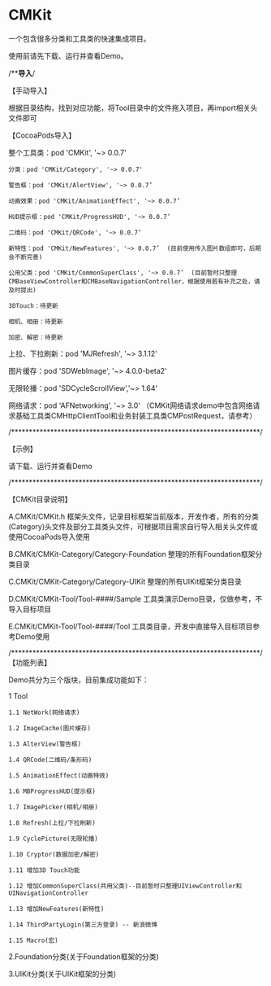# CMKit
一个包含很多分类和工具类的快速集成项目。

使用前请先下载、运行并查看Demo。

/************************************导入**********************************/

【手动导入】

根据目录结构，找到对应功能，将Tool目录中的文件拖入项目，再import相关头文件即可

【CocoaPods导入】

整个工具类：pod 'CMKit', '~> 0.0.7'

    分类：pod 'CMKit/Category', '~> 0.0.7'

    警告框：pod 'CMKit/AlertView', '~> 0.0.7’

    动画效果：pod 'CMKit/AnimationEffect', '~> 0.0.7’

    HUD提示框：pod 'CMKit/ProgressHUD', '~> 0.0.7’

    二维码：pod 'CMKit/QRCode', '~> 0.0.7’

    新特性：pod 'CMKit/NewFeatures', '~> 0.0.7’  (目前使用传入图片数组即可，后期会不断完善)

    公用父类：pod 'CMKit/CommonSuperClass', '~> 0.0.7’  (目前暂时只整理CMBaseViewController和CMBaseNavigationController，根据使用若有补充之处，请及时提出)

    3DTouch：待更新

    相机、相册：待更新

    加密、解密：待更新

上拉、下拉刷新：pod 'MJRefresh', '~> 3.1.12'

图片缓存：pod 'SDWebImage', '~> 4.0.0-beta2'

无限轮播：pod 'SDCycleScrollView','~> 1.64'

网络请求：pod 'AFNetworking', '~> 3.0'  （CMKit网络请求demo中包含网络请求基础工具类CMHttpClientTool和业务封装工具类CMPostRequest，请参考）

    




/**********************************************************************/

【示例】

请下载、运行并查看Demo


/**********************************************************************/

【CMKit目录说明】

A.CMKit/CMKit.h   框架头文件，记录目标框架当前版本，开发作者，所有的分类(Category)头文件及部分工具类头文件，可根据项目需求自行导入相关头文件或使用CocoaPods导入使用

B.CMKit/CMKit-Category/Category-Foundation 整理的所有Foundation框架分类目录

C.CMKit/CMKit-Category/Category-UIKit 整理的所有UIKit框架分类目录

D.CMKit/CMKit-Tool/Tool-####/Sample 工具类演示Demo目录，仅做参考，不导入目标项目

E.CMKit/CMKit-Tool/Tool-####/Tool 工具类目录，开发中直接导入目标项目参考Demo使用


/**********************************************************************/
【功能列表】

Demo共分为三个版块，目前集成功能如下：

1 Tool

    1.1 NetWork(网络请求)

    1.2 ImageCache(图片缓存)

    1.3 AlterView(警告框)

    1.4 QRCode(二维码/条形码)

    1.5 AnimationEffect(动画特效)

    1.6 MBProgressHUD(提示框)

    1.7 ImagePicker(相机/相册)

    1.8 Refresh(上拉/下拉刷新)

    1.9 CyclePicture(无限轮播)

    1.10 Cryptor(数据加密/解密)

    1.11 增加3D Touch功能

    1.12 增加CommonSuperClass(共用父类)--目前暂时只整理UIViewController和UINavigationController

    1.13 增加NewFeatures(新特性)

    1.14 ThirdPartyLogin(第三方登录) -- 新浪微博

    1.15 Macro(宏)

2.Foundation分类(关于Foundation框架的分类)

3.UIKit分类(关于UIKit框架的分类)

